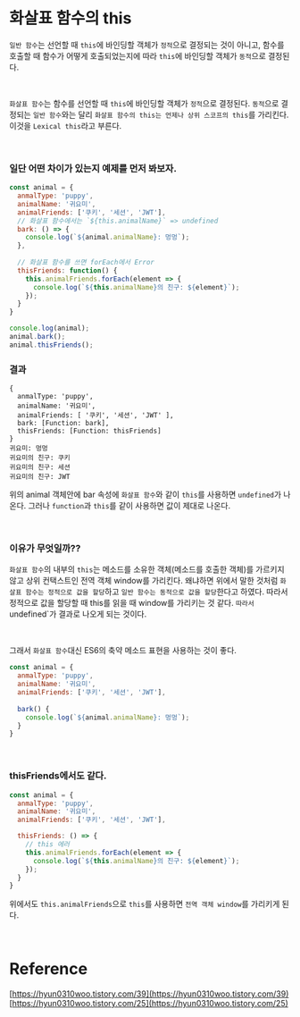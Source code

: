 # 화살표 함수의 this

`일반 함수`는 선언할 때 `this`에 바인딩할 객체가 `정적`으로 결정되는 것이 아니고, 함수를 호출할 때 함수가 어떻게 호출되었는지에 따라 `this`에 바인딩할 객체가 `동적`으로 결정된다.

<br>

`화살표 함수`는 함수를 선언할 때 `this`에 바인딩할 객체가 `정적`으로 결정된다. `동적`으로 결정되는 `일반 함수`와는 달리 `화살표 함수의 this는 언제나 상위 스코프의 this`를 가리킨다. 이것을 `Lexical this`라고 부른다.


<br>

### 일단 어떤 차이가 있는지 예제를 먼저 봐보자.

```javascript
const animal = {
  anmalType: 'puppy',
  animalName: '귀요미',
  animalFriends: ['쿠키', '세션', 'JWT'],
  // 화살표 함수에서는 `${this.animalName}` => undefined 
  bark: () => {
    console.log(`${animal.animalName}: 멍멍`);
  },
  
  // 화살표 함수를 쓰면 forEach에서 Error 
  thisFriends: function() {
    this.animalFriends.forEach(element => {
      console.log(`${this.animalName}의 친구: ${element}`);
    });
  }
}

console.log(animal);
animal.bark();
animal.thisFriends();
```

### 결과

```
{
  anmalType: 'puppy',
  animalName: '귀요미',
  animalFriends: [ '쿠키', '세션', 'JWT' ],
  bark: [Function: bark],
  thisFriends: [Function: thisFriends]
}
귀요미: 멍멍
귀요미의 친구: 쿠키
귀요미의 친구: 세션
귀요미의 친구: JWT
```

위의 animal 객체안에 bar 속성에 `화살표 함수`와 같이 `this`를 사용하면 `undefined`가 나온다. 그러나 `function`과 
`this`를 같이 사용하면 값이 제대로 나온다.

<br>

### 이유가 무엇일까??

`화살표 함수`의 내부의 `this`는 메소드를 소유한 객체(메소드를 호출한 객체)를 가르키지 않고 상위 컨택스트인 전역 객체 window를 가리킨다. 왜냐하면 위에서 말한 것처럼 `화살표 함수는 정적으로 값을 할당`하고 `일반 함수는 동적으로 값을 할당`한다고 하였다. 따라서 정적으로 값을 할당할 때 this를 읽을 때 window를 가리키는 것 같다. `따라서 `undefined`가 결과로 나오게 되는 것이다. 

<br>

그래서 `화살표 함수`대신 ES6의 축약 메소드 표현을 사용하는 것이 좋다.

```javascript
const animal = {
  anmalType: 'puppy',
  animalName: '귀요미',
  animalFriends: ['쿠키', '세션', 'JWT'],
  
  bark() {
    console.log(`${animal.animalName}: 멍멍`);
  }
}
```

<br>

### thisFriends에서도 같다.

```javascript
const animal = {
  anmalType: 'puppy',
  animalName: '귀요미',
  animalFriends: ['쿠키', '세션', 'JWT'],

  thisFriends: () => {
    // this 에러 
    this.animalFriends.forEach(element => {
      console.log(`${this.animalName}의 친구: ${element}`);
    });
  }
}
```

위에서도 `this.animalFriends`으로 `this`를 사용하면 `전역 객체 window`를 가리키게 된다.


<br>

# Reference

[https://hyun0310woo.tistory.com/39](https://hyun0310woo.tistory.com/39)
[https://hyun0310woo.tistory.com/25](https://hyun0310woo.tistory.com/25)
